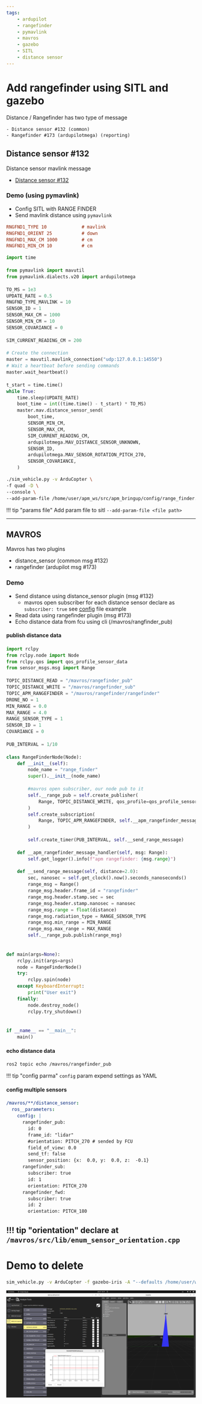 ```yaml
---
tags:
    - ardupilot
    - rangefinder
    - pymavlink
    - mavros
    - gazebo
    - SITL
    - distance sensor
---
```

# Add rangefinder using SITL and gazebo 

Distance / Rangefinder has two type of message  

    - Distance sensor #132 (common)
    - Rangefinder #173 (ardupilotmega) (reporting)
  
## Distance sensor #132
Distance sensor mavlink message
- [Distance sensor #132](https://mavlink.io/en/messages/common.html#DISTANCE_SENSOR)

### Demo (using pymavlink)
- Config SITL with RANGE FINDER
- Send mavlink distance using `pymavlink`

```ini  title="params"
RNGFND1_TYPE 10             # mavlink
RNGFND1_ORIENT 25           # down
RNGFND1_MAX_CM 1000         # cm
RNGFND1_MIN_CM 10           # cm
```

```python title="script"
import time

from pymavlink import mavutil
from pymavlink.dialects.v20 import ardupilotmega

TO_MS = 1e3
UPDATE_RATE = 0.5
RNGFND_TYPE_MAVLINK = 10
SENSOR_ID = 1
SENSOR_MAX_CM = 1000
SENSOR_MIN_CM = 10
SENSOR_COVARIANCE = 0

SIM_CURRENT_READING_CM = 200

# Create the connection
master = mavutil.mavlink_connection("udp:127.0.0.1:14550")
# Wait a heartbeat before sending commands
master.wait_heartbeat()

t_start = time.time()
while True:
    time.sleep(UPDATE_RATE)
    boot_time = int((time.time() - t_start) * TO_MS)
    master.mav.distance_sensor_send(
        boot_time,
        SENSOR_MIN_CM,
        SENSOR_MAX_CM,
        SIM_CURRENT_READING_CM,
        ardupilotmega.MAV_DISTANCE_SENSOR_UNKNOWN,
        SENSOR_ID,
        ardupilotmega.MAV_SENSOR_ROTATION_PITCH_270,
        SENSOR_COVARIANCE,
    )
```



```bash title="SITL/ sim_vehicle"
./sim_vehicle.py -v ArduCopter \
-f quad -D \
--console \
--add-param-file /home/user/apm_ws/src/apm_bringup/config/range_finder.parm
```

!!! tip "params file"
    Add param file to sitl
    ```
    --add-param-file <file path>
    ```
     
---


## MAVROS
Mavros has two plugins

- distance_sensor (common msg #132)
- rangefinder (ardupilot msg #173)


### Demo
- Send distance using distance_sensor plugin (msg #132)
  - mavros open subscriber for each distance sensor declare as `subscriber: true` see [config](#config-multiple-sensors) file example
- Read data using rangefinder plugin (msg #173)
- Echo distance data from fcu using cli (/mavros/rangfinder_pub)

#### publish distance data
```python title="demo send random distance data"
import rclpy
from rclpy.node import Node
from rclpy.qos import qos_profile_sensor_data
from sensor_msgs.msg import Range

TOPIC_DISTANCE_READ = "/mavros/rangefinder_pub"
TOPIC_DISTANCE_WRITE = "/mavros/rangefinder_sub"
TOPIC_APM_RANGEFINDER = "/mavros/rangefinder/rangefinder"
DRONE_NO = 1
MIN_RANGE = 0.0
MAX_RANGE = 4.0
RANGE_SENSOR_TYPE = 1
SENSOR_ID = 1
COVARIANCE = 0

PUB_INTERVAL = 1/10

class RangeFinderNode(Node):
    def __init__(self):
        node_name = "range_finder"
        super().__init__(node_name)

        #mavros open subscriber, our node pub to it
        self.__range_pub = self.create_publisher(
            Range, TOPIC_DISTANCE_WRITE, qos_profile=qos_profile_sensor_data
        )
        self.create_subscription(
            Range, TOPIC_APM_RANGEFINDER, self.__apm_rangefinder_message_handler, qos_profile=qos_profile_sensor_data
        )

        self.create_timer(PUB_INTERVAL, self.__send_range_message)

    def __apm_rangefinder_message_handler(self, msg: Range):
        self.get_logger().info(f"apm rangefinder: {msg.range}")

    def __send_range_message(self, distance=2.0):
        sec, nanosec = self.get_clock().now().seconds_nanoseconds()
        range_msg = Range()
        range_msg.header.frame_id = "rangefinder"
        range_msg.header.stamp.sec = sec
        range_msg.header.stamp.nanosec = nanosec
        range_msg.range = float(distance)
        range_msg.radiation_type = RANGE_SENSOR_TYPE
        range_msg.min_range = MIN_RANGE
        range_msg.max_range = MAX_RANGE
        self.__range_pub.publish(range_msg)


def main(args=None):
    rclpy.init(args=args)
    node = RangeFinderNode()
    try:
        rclpy.spin(node)
    except KeyboardInterrupt:
        print("User exit")
    finally:
        node.destroy_node()
        rclpy.try_shutdown()


if __name__ == "__main__":
    main()
```

#### echo distance data
```bash
ros2 topic echo /mavros/rangefinder_pub
```

!!! tip "config parma"
    `config` param expend settings as YAML
     

#### config multiple sensors


```yaml linenums="1" hl_lines="11 12 15 16"
/mavros/**/distance_sensor:
  ros__parameters:
    config: |
      rangefinder_pub:
        id: 0
        frame_id: "lidar"
        #orientation: PITCH_270 # sended by FCU
        field_of_view: 0.0  
        send_tf: false
        sensor_position: {x:  0.0, y:  0.0, z:  -0.1}
      rangefinder_sub:
        subscriber: true
        id: 1
        orientation: PITCH_270
      rangefinder_fwd:
        subscriber: true
        id: 2
        orientation: PITCH_180
```

!!! tip "orientation"
     declare at `/mavros/src/lib/enum_sensor_orientation.cpp`
---

# Demo to delete
```bash title="sitl"
sim_vehicle.py -v ArduCopter -f gazebo-iris -A "--defaults /home/user/wasp_ws/src/wasp_bringup/config/copter.parm,/home/user/wasp_ws/src/wasp_bringup/config/gazebo-iris.parm" -I0 -m "--out=127.0.0.1:14552" -m "--load-module graph"
```

![](images/gazebo_sitl_mavproxy_graph_qgc.png)
